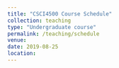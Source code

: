 ```yaml
---
title: "CSCI4500 Course Schedule"
collection: teaching
type: "Undergraduate course"
permalink: /teaching/schedule
venue: 
date: 2019-08-25
location: 
---
```

